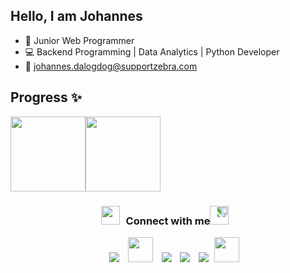 ## Hello, I am Johannes

- 🤵 Junior Web Programmer
- 💻 Backend Programming | Data Analytics | Python Developer
- 💬 johannes.dalogdog@supportzebra.com


## Progress ✨

<img align="" height="120px" src="https://github-readme-stats.vercel.app/api?username=johannes-xerxes-sz&hide_title=true&hide_border=true&show_icons=true&include_all_commits=true&line_height=21&bg_color=0,EC6C6C,FFD479,FFFC79,73FA79&theme=graywhite" /><img align="" height="120px" src="https://github-readme-stats.vercel.app/api/top-langs/?username=johannes-xerxes-sz&hide_title=true&hide_border=true&layout=compact&bg_color=0,73FA79,73FDFF,D783FF&theme=graywhite" />
<h3 align="center" > <img src="https://media.giphy.com/media/iY8CRBdQXODJSCERIr/giphy.gif" width="30" height="30" style="margin-right: 10px;">Connect with me<img src="https://media.giphy.com/media/iY8CRBdQXODJSCERIr/giphy.gif" width="30" height="30" style="margin-right: 10px; transform:rotate(90deg);"></h3>
<p align="center">
 <div align="center"  class="icons-social" style="margin-left: 10px;">
        <a style="margin-left: 10px;"  target="_blank" href="https://www.linkedin.com">
			<img src="[[https://img.icons8.com/doodle/40/000000/linkedin--v2.png](https://www.flaticon.com/free-icon/linkedin_3536505?term=linkedin&page=1&position=1&page=1&position=1&related_id=3536505&origin=search)](https://github.com/johannes-xerxes-sz/johannes-xerxes-sz/blob/9e54f0f4bbbe83ad1767b1a11f49ea8b7b1dcc63/icon/linkedin.png)" ></a>
        <a style="margin-left: 10px;" target="_blank" href="https://github.com/">
		<img src="https://cdn.iconscout.com/icon/free/png-256/web-earth-online-market-planet-search-secure-1-9563.png" width="40" height="40"></a>
        <a style="margin-left: 10px;" target="_blank" href="https://www.instagram.com/">
			<img src="https://img.icons8.com/doodle/40/000000/instagram-new--v2.png"></a>
		<a style="margin-left: 10px;" target="_blank" href="https://twitter.com/">
			<img src="https://img.icons8.com/doodle/1x/twitter-squared--v2.png" ></a>
		<a style="margin-left: 10px;" target="_blank" href="https://www.youtube.com/">
				<img src="https://img.icons8.com/doodle/1x/youtube--v2.png" ></a>
		<a style="margin-left: 5px;" target="_blank" href="https://play.google.com/store/apps/">
					<img src="https://cdn.iconscout.com/icon/free/png-256/playstore-2002562-1687192.png" width="40" height="40"></a>
      </div>

</p>
